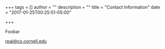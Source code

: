 +++
tags = []
author = ""
description = ""
title = "Contact Information"
date = "2017-01-25T00:25:51-05:00"

+++

Foobar

rpal@cs.cornell.edu
